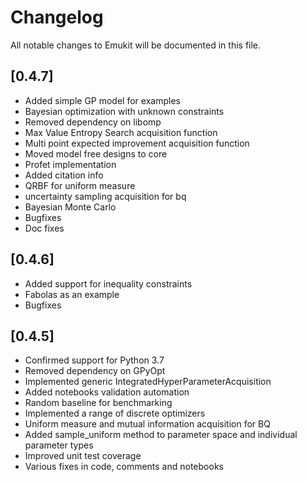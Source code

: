 # Changelog
All notable changes to Emukit will be documented in this file.

## [0.4.7]
- Added simple GP model for examples
- Bayesian optimization with unknown constraints
- Removed dependency on libomp
- Max Value Entropy Search acquisition function
- Multi point expected improvement acquisition function
- Moved model free designs to core
- Profet implementation
- Added citation info
- QRBF for uniform measure
- uncertainty sampling acquisition for bq
- Bayesian Monte Carlo
- Bugfixes
- Doc fixes

## [0.4.6]
- Added support for inequality constraints
- Fabolas as an example
- Bugfixes

## [0.4.5]
- Confirmed support for Python 3.7
- Removed dependency on GPyOpt
- Implemented generic IntegratedHyperParameterAcquisition
- Added notebooks validation automation
- Random baseline for benchmarking
- Implemented a range of discrete optimizers
- Uniform measure and mutual information acquisition for BQ
- Added sample_uniform method to parameter space and individual parameter types
- Improved unit test coverage
- Various fixes in code, comments and notebooks
